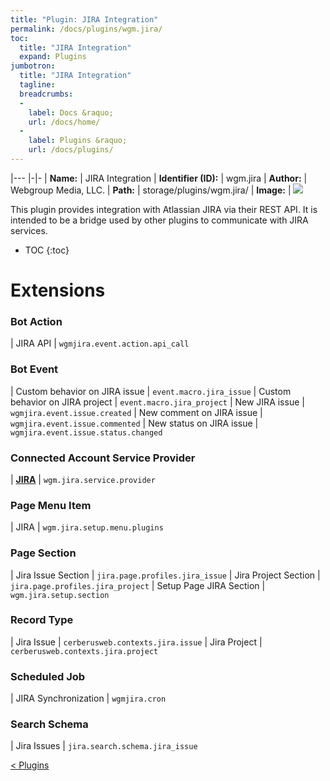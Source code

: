 ```yaml
---
title: "Plugin: JIRA Integration"
permalink: /docs/plugins/wgm.jira/
toc:
  title: "JIRA Integration"
  expand: Plugins
jumbotron:
  title: "JIRA Integration"
  tagline: 
  breadcrumbs:
  -
    label: Docs &raquo;
    url: /docs/home/
  -
    label: Plugins &raquo;
    url: /docs/plugins/
---
```


|---
|-|-
| **Name:** | JIRA Integration
| **Identifier (ID):** | wgm.jira
| **Author:** | Webgroup Media, LLC.
| **Path:** | storage/plugins/wgm.jira/
| **Image:** | <img src="/assets/images/plugins/wgm.jira.png" class="screenshot">

This plugin provides integration with Atlassian JIRA via their REST API.  It is intended to be a bridge used by other plugins to communicate with JIRA services.

* TOC
{:toc}

# Extensions

### Bot Action

| JIRA API | `wgmjira.event.action.api_call`


### Bot Event

| Custom behavior on JIRA issue | `event.macro.jira_issue`
| Custom behavior on JIRA project | `event.macro.jira_project`
| New JIRA issue | `wgmjira.event.issue.created`
| New comment on JIRA issue | `wgmjira.event.issue.commented`
| New status on JIRA issue | `wgmjira.event.issue.status.changed`


### Connected Account Service Provider

| [**JIRA**](/docs/plugins/extensions/wgm.jira.service.provider/) | `wgm.jira.service.provider`


### Page Menu Item

| JIRA | `wgm.jira.setup.menu.plugins`


### Page Section

| Jira Issue Section | `jira.page.profiles.jira_issue`
| Jira Project Section | `jira.page.profiles.jira_project`
| Setup Page JIRA Section | `wgm.jira.setup.section`


### Record Type

| Jira Issue | `cerberusweb.contexts.jira.issue`
| Jira Project | `cerberusweb.contexts.jira.project`


### Scheduled Job

| JIRA Synchronization | `wgmjira.cron`


### Search Schema

| Jira Issues | `jira.search.schema.jira_issue`


<div class="section-nav">
	<div class="left">
		<a href="/docs/plugins/#plugins" class="prev">&lt; Plugins</a>
	</div>
	<div class="right align-right">
	</div>
</div>
<div class="clear"></div>